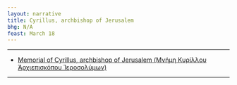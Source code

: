 ```yaml
---
layout: narrative
title: Cyrillus, archbishop of Jerusalem
bhg: N/A
feast: March 18
---
```


---

- [Memorial of Cyrillus, archbishop of Jerusalem (Μνήμη Κυρίλλου Ἀρχιεπισκόπου Ἱεροσολύμων)](https://cjkoepke1.github.io/greek-hagiography/texts/monumentum-cyrilli-archiepiscopi)

---
